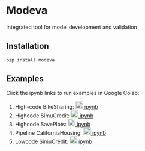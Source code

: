 # Modeva

Integrated tool for model development and validation

## Installation<a name="Install"></a>  

```python
pip install modeva  
```

## Examples<a name="Example"></a>   
Click the ipynb links to run examples in Google Colab:  
1. High-code BikeSharing: <a style="text-laign: 'center'" target="_blank" href="https://colab.research.google.com/github/modeva-ai/Modeva/blob/main/Highcode-BikeSharing.ipynb"><img src="https://colab.research.google.com/assets/colab-badge.svg" width="20">  ipynb</a>  
2. Highcode SimuCredit: <a style="text-laign: 'center'" target="_blank" href="https://colab.research.google.com/github/modeva-ai/Modeva/blob/main/Highcode-SimuCredit.ipynb"><img src="https://colab.research.google.com/assets/colab-badge.svg" width="20">  ipynb</a>  
3. Highcode SavePlots: <a style="text-laign: 'center'" target="_blank" href="https://colab.research.google.com/github/modeva-ai/Modeva/blob/main/Highcode-SavePlots.ipynb"><img src="https://colab.research.google.com/assets/colab-badge.svg" width="20">  ipynb</a>   
4. Pipeline CaliforniaHousing: <a style="text-laign: 'center'" target="_blank" href="https://colab.research.google.com/github/modeva-ai/Modeva/blob/main/Pipeline-CaliforniaHousing.ipynb"><img src="https://colab.research.google.com/assets/colab-badge.svg" width="20">  ipynb</a>   
5. Lowcode SimuCredit: <a style="text-laign: 'center'" target="_blank" href="https://colab.research.google.com/github/modeva-ai/Modeva/blob/main/Lowcode-SimuCredit.ipynb"><img src="https://colab.research.google.com/assets/colab-badge.svg" width="20">  ipynb</a>   

